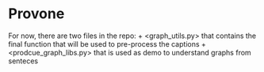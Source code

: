 # Provone

For now, there are two files in the repo:
    + <graph_utils.py> that contains the final function that will be used to pre-process the captions
    + <prodcue_graph_libs.py> that is used as demo to understand graphs from senteces